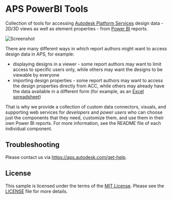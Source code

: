 # APS PowerBI Tools

Collection of tools for accessing [Autodesk Platform Services](https://aps.autodesk.com) design data - 2D/3D views as well as element properties - from [Power BI](https://powerbi.com) reports.

![Screenshot](./screenshot.png)

There are many different ways in which report authors might want to access design data in APS, for example:

- displaying designs in a viewer - some report authors may want to limit access to specific users only, while others may want the designs to be viewable by everyone
- importing design properties - some report authors may want to access the design properties directly from ACC, while others may already have the data available in a different form (for example, as an [Excel spreadsheet](https://github.com/autodesk-platform-services/aps-extract-spreadsheet))

That is why we provide a collection of custom data connectors, visuals, and supporting web services for _developers_ and _power users_ who can choose just the components that they need, customize them, and use them in their own Power BI reports. For more information, see the README file of each individual component.

## Troubleshooting

Please contact us via https://aps.autodesk.com/get-help.

## License

This sample is licensed under the terms of the [MIT License](http://opensource.org/licenses/MIT). Please see the [LICENSE](LICENSE) file for more details.

